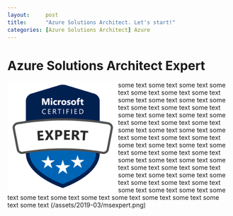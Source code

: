 ```yaml
---
layout:     post
title:      "Azure Solutions Architect. Let's start!"
categories: [Azure Solutions Architect] Azure
---
```


# Azure Solutions Architect Expert

<img src="/assets/2019-03/msexpert.png" style="float:left;height:250px"> some text some text some text some text some text some text some text some text some text some text some text some text some text some text some text some text some text some text some text some text some text some text some text some text some text some text some text some text some text some text some text some text some text some text some text some text some text some text some text some text some text some text some text some text some text some text some text some text some text some text some text some text some text some text some text some text some text some text some text some text some text 
(/assets/2019-03/msexpert.png)
